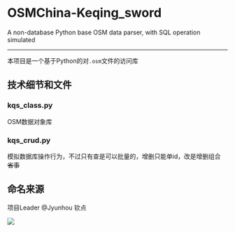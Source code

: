 # OSMChina-Keqing_sword

A non-database Python base OSM data parser, with SQL operation simulated 

----------

本项目是一个基于Python的对`.osm`文件的访问库

## 技术细节和文件

### kqs_class.py

OSM数据对象库

### kqs_crud.py

模拟数据库操作行为，不过只有查是可以批量的，增删只能单id，改是增删组合 ~~省事~~

## 命名来源

项目Leader @Jyunhou 钦点

[![](https://avatars.githubusercontent.com/u/45530478?v=4)](https://zh.wikipedia.org/wiki/%E5%8E%9F%E7%A5%9E%E8%A7%92%E8%89%B2%E5%88%97%E8%A1%A8#%E7%92%83%E6%9C%88%E4%B8%83%E6%98%9F)
